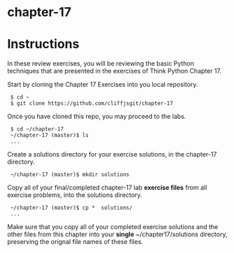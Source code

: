 # chapter-17
# Instructions

In these review exercises, you will be reviewing the basic Python techniques that are presented in the exercises of Think Python Chapter 17. 

Start by cloning the Chapter 17 Exercises into you local repository.
     
     $ cd ~
     $ git clone https://github.com/cliffjsgit/chapter-17
     

Once you have cloned this repo, you may proceed to the labs.
    
     $ cd ~/chapter-17
     ~/chapter-17 (master)$ ls
     ...

Create a solutions directory for your exercise solutions, in the chapter-17 directory.
      
     ~/chapter-17 (master)$ mkdir solutions
      
Copy all of your final/completed chapter-17 lab **exercise files** from all exercise 
problems, into the solutions directory.  
    
     ~/chapter-17 (master)$ cp *  solutions/ 
     ...
    
Make sure that you copy all of your completed exercise solutions and the other files
from this chapter into your **single**  ~/chapter17/solutions directory, 
preserving the orignal file names of these files. 
